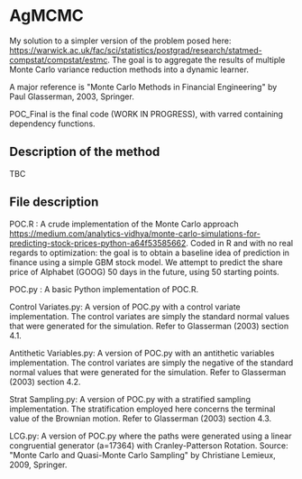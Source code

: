 # AgMCMC
My solution to a simpler version of the problem posed here: https://warwick.ac.uk/fac/sci/statistics/postgrad/research/statmed-compstat/compstat/estmc. The goal is to aggregate the results of multiple Monte Carlo variance reduction methods into a dynamic learner.

A major reference is "Monte Carlo Methods in Financial Engineering" by Paul Glasserman, 2003, Springer.

POC_Final is the final code (WORK IN PROGRESS), with varred containing dependency functions.

## Description of the method

TBC

## File description
POC.R : A crude implementation of the Monte Carlo approach https://medium.com/analytics-vidhya/monte-carlo-simulations-for-predicting-stock-prices-python-a64f53585662. Coded in R and with no real regards to optimization: the goal is to obtain a baseline idea of prediction in finance using a simple GBM stock model. We attempt to predict the share price of Alphabet (GOOG) 50 days in the future, using 50 starting points. 

POC.py : A basic Python implementation of POC.R. 

Control Variates.py: A version of POC.py with a control variate implementation. The control variates are simply the standard normal values that were generated for the simulation. Refer to Glasserman (2003) section 4.1.

Antithetic Variables.py: A version of POC.py with an antithetic variables implementation. The control variates are simply the negative of the standard normal values that were generated for the simulation. Refer to Glasserman (2003) section 4.2.

Strat Sampling.py: A version of POC.py with a stratified sampling implementation. The stratification employed here concerns the terminal value of the Brownian motion. Refer to Glasserman (2003) section 4.3.

LCG.py: A version of POC.py where the paths were generated using a linear congruential generator (a=17364) with Cranley-Patterson Rotation. Source: "Monte Carlo and Quasi-Monte Carlo Sampling" by Christiane Lemieux, 2009, Springer.
